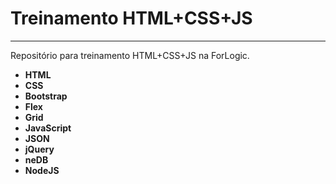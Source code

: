 ﻿# Treinamento HTML+CSS+JS
-------------
Repositório para treinamento HTML+CSS+JS na ForLogic.

- **HTML**
- **CSS**
- **Bootstrap**
- **Flex**
- **Grid**
- **JavaScript**
- **JSON**
- **jQuery**
- **neDB**
- **NodeJS**